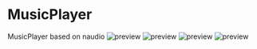 # MusicPlayer
 MusicPlayer based on naudio
![preview](https://github.com/ahmadsafi24/MusicPlayer-wpf/blob/master/ScreenShot/Screenshot%202021-10-15%20003512.png?raw=true)
![preview](https://github.com/ahmadsafi24/MusicPlayer-wpf/blob/master/ScreenShot/Screenshot%202021-10-15%20003425.png?raw=true)
![preview](https://github.com/ahmadsafi24/MusicPlayer-wpf/blob/master/ScreenShot/Screenshot%202021-10-15%20003623.png?raw=true)
![preview](https://github.com/ahmadsafi24/MusicPlayer-wpf/blob/master/ScreenShot/Screenshot%202021-10-15%20003651.png?raw=true)

